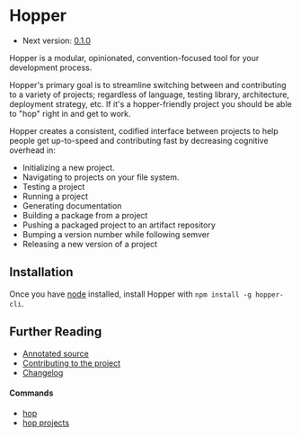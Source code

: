 # Hopper
* Next version: [0.1.0](https://github.com/zincmade/hopper/milestones/0.1.0)

Hopper is a modular, opinionated, convention-focused tool for your development
process.

Hopper's primary goal is to streamline switching between and contributing to a
variety of projects; regardless of language, testing library, architecture,
deployment strategy, etc. If it's a hopper-friendly project you should be able
to "hop" right in and get to work.

Hopper creates a consistent, codified interface between projects to help people
get up-to-speed and contributing fast by decreasing cognitive overhead in:
  * Initializing a new project.
  * Navigating to projects on your file system.
  * Testing a project
  * Running a project
  * Generating documentation
  * Building a package from a project
  * Pushing a packaged project to an artifact repository
  * Bumping a version number while following semver
  * Releasing a new version of a project

## Installation
Once you have [node](http://nodejs.org) installed, install Hopper with `npm
install -g hopper-cli`.

## Further Reading
* [Annotated source](./annotated_source.md)
* [Contributing to the project](./CONTRIBUTING.md)
* [Changelog](./CHANGELOG.md)

#### Commands
 * [hop](./hop.html)
 * [hop projects](./hop-projects.html)
